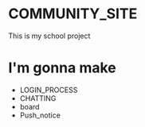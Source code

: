 # COMMUNITY_SITE
This is my school project

<h1>I'm gonna make </h1>
<ul>
  <li>LOGIN_PROCESS</li>
  <li>CHATTING</li>
  <li>board</li>
  <li>Push_notice</li>
</ul>
